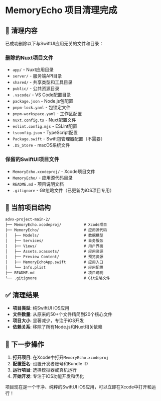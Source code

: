 # MemoryEcho 项目清理完成

## 🧹 清理内容

已成功删除以下与SwiftUI应用无关的文件和目录：

### 删除的Nuxt项目文件
- `app/` - Nuxt应用目录
- `server/` - 服务端API目录
- `shared/` - 共享类型和工具目录
- `public/` - 公共资源目录
- `.vscode/` - VS Code配置目录
- `package.json` - Node.js包配置
- `pnpm-lock.yaml` - 包锁定文件
- `pnpm-workspace.yaml` - 工作区配置
- `nuxt.config.ts` - Nuxt配置文件
- `eslint.config.mjs` - ESLint配置
- `tsconfig.json` - TypeScript配置
- `Package.swift` - Swift包管理器配置（不需要）
- `.DS_Store` - macOS系统文件

### 保留的SwiftUI项目文件
- `MemoryEcho.xcodeproj/` - Xcode项目文件
- `MemoryEcho/` - 应用源代码目录
- `README.md` - 项目说明文档
- `.gitignore` - Git忽略文件（已更新为iOS项目专用）

## 📱 当前项目结构

```
advx-project-main-2/
├── MemoryEcho.xcodeproj/          # Xcode项目
├── MemoryEcho/                    # 应用源代码
│   ├── Models/                    # 数据模型
│   ├── Services/                  # 业务服务
│   ├── Views/                     # 用户界面
│   ├── Assets.xcassets/           # 应用资源
│   ├── Preview Content/           # 预览资源
│   ├── MemoryEchoApp.swift        # 应用入口
│   └── Info.plist                 # 应用配置
├── README.md                      # 项目说明
└── .gitignore                     # Git忽略文件
```

## ✅ 清理结果

- **项目类型**: 纯SwiftUI iOS应用
- **文件数量**: 从原来的50+个文件精简到20个核心文件
- **项目大小**: 显著减少，专注于iOS开发
- **依赖关系**: 移除了所有Node.js和Nuxt相关依赖

## 🚀 下一步操作

1. **打开项目**: 在Xcode中打开`MemoryEcho.xcodeproj`
2. **配置签名**: 设置开发者账号和Bundle ID
3. **运行项目**: 选择模拟器或真机运行
4. **开始开发**: 专注于iOS功能开发和优化

项目现在是一个干净、纯粹的SwiftUI iOS应用，可以立即在Xcode中打开和运行！

